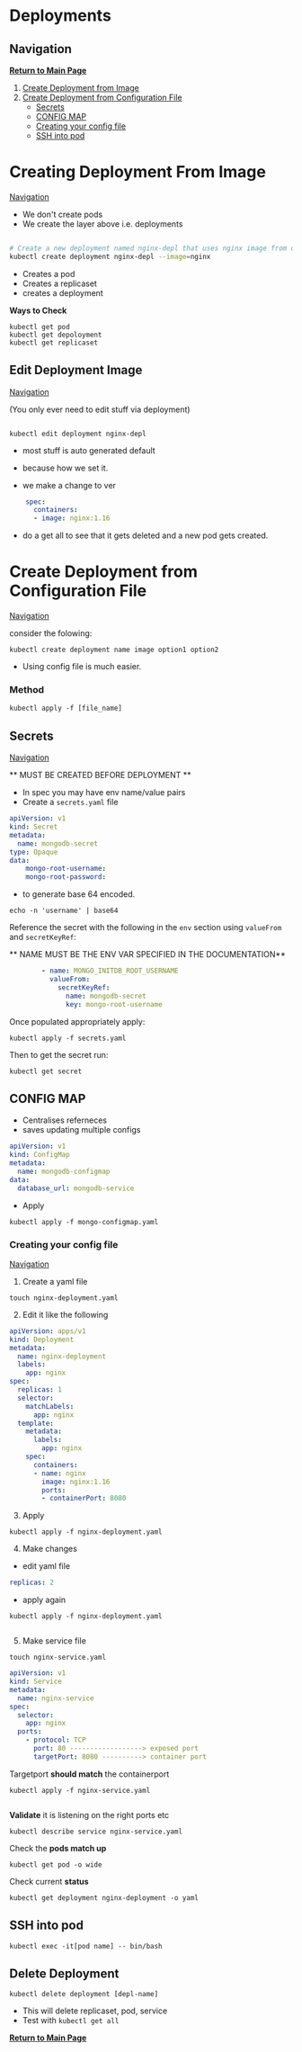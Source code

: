 # Deployments
    
## Navigation

**[Return to Main Page](../../README.md)**

  
1. [Create Deployment from Image](#Creating-Deployment-From-Image)
2. [Create Deployment from Configuration File](#Create-Deployment-from-Configuration-File)   
    - [Secrets](#Secrets)       
    - [CONFIG MAP](#CONFIG-MAP)  
    - [Creating your config file](#Creating-your-config-file)  
    - [SSH into pod](#SSH-into-pod)      


# Creating Deployment From Image
    

[Navigation](#Navigation)  
  

- We don't create pods
- We create the layer above i.e. deployments 
  
  
```sh

# Create a new deployment named nginx-depl that uses nginx image from docker
kubectl create deployment nginx-depl --image=nginx 
```    

- Creates a pod
- Creates a replicaset
- creates a deployment
    

**Ways to Check**  
  

```
kubectl get pod
kubectl get depoloyment
kubectl get replicaset
```  
    
    

## Edit Deployment Image

[Navigation](#Navigation)  
 
  
(You only ever need to edit stuff via deployment)  
  
```

kubectl edit deployment nginx-depl 

```
  
- most stuff is auto generated default   
- because how we set it.  
    
- we make a change to ver   

```yaml
    spec:
      containers:
      - image: nginx:1.16
```  
- do a get all to see that it gets deleted and a new pod gets created.  
  
  

    
  













# Create Deployment from Configuration File
   

[Navigation](#Navigation)  
   

consider the folowing:  
  
`kubectl create deployment name image option1 option2` 
  
- Using config file is much easier.  
  
### Method  
  
```
kubectl apply -f [file_name] 
```    
  

## Secrets  
  

[Navigation](#Navigation)  
      
  
    
** MUST BE CREATED BEFORE DEPLOYMENT **  
  
  
- In spec you may have env name/value pairs
- Create a `secrets.yaml` file  

```yaml
apiVersion: v1
kind: Secret
metadata:
  name: mongodb-secret
type: Opaque
data:
    mongo-root-username:
    mongo-root-password:

```
  
- to generate base 64 encoded.  

```
echo -n 'username' | base64    
```

Reference the secret with the following in the `env` section using `valueFrom` and `secretKeyRef`:  
  
** NAME MUST BE THE ENV VAR SPECIFIED IN THE DOCUMENTATION**  

```yaml
        - name: MONGO_INITDB_ROOT_USERNAME
          valueFrom:
            secretKeyRef:
              name: mongodb-secret
              key: mongo-root-username
```  
  



Once populated appropriately apply: 
  
``` 
kubectl apply -f secrets.yaml  
```   
  
Then to get the secret run:  
  
```
kubectl get secret  
```  
  

## CONFIG MAP
  
- Centralises referneces 
- saves updating multiple configs  
  

```yaml
apiVersion: v1
kind: ConfigMap
metadata:
  name: mongodb-configmap
data:
  database_url: mongodb-service
```
    
- Apply  

```
kubectl apply -f mongo-configmap.yaml
```
  
   
### Creating your config file
  

[Navigation](#Navigation)  
      


1. Create a yaml file  
```
touch nginx-deployment.yaml 
```
2. Edit it like the following 

```yaml
apiVersion: apps/v1
kind: Deployment
metadata:
  name: nginx-deployment
  labels:
    app: nginx
spec:
  replicas: 1
  selector:
    matchLabels:
      app: nginx
  template:
    metadata:
      labels:
        app: nginx
    spec:
      containers:
      - name: nginx
        image: nginx:1.16
        ports:
        - containerPort: 8080
```
  
3. Apply  
  
``` 
kubectl apply -f nginx-deployment.yaml  
```  
 
4. Make changes  
  
- edit yaml file 
 
```yaml
replicas: 2
```  
 
- apply again  
  
```
kubectl apply -f nginx-deployment.yaml  
   
```  
  
5. Make service file   

```
touch nginx-service.yaml
```
  
```yaml
apiVersion: v1
kind: Service
metadata:
  name: nginx-service
spec:
  selector:
    app: nginx
  ports:
    - protocol: TCP
      port: 80 ------------------> exposed port
      targetPort: 8080 ----------> container port

```
  
Targetport **should match** the containerport
  

```
kubectl apply -f nginx-service.yaml
   
```    
    
**Validate** it is listening on the right ports etc  
  
```
kubectl describe service nginx-service.yaml  
```  
     
Check the **pods match up**  
    
```
kubectl get pod -o wide
```  
  
Check current **status**  
  
```
kubectl get deployment nginx-deployment -o yaml 
```

## SSH into pod

```
kubectl exec -it[pod name] -- bin/bash
```
  
## Delete Deployment  
  
```
kubectl delete deployment [depl-name]
```  
  
- This will delete replicaset, pod, service   
- Test with `kubectl get all`  
      
  
**[Return to Main Page](../../README.md)**
